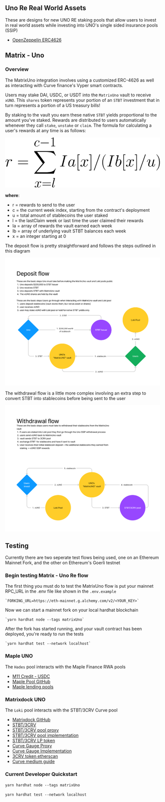 ## Uno Re Real World Assets

These are designs for new UNO RE staking pools that allow users to invest in real world assets while investing into UNO's single sided insurance pools (SSIP)

- [OpenZeppelin ERC4626](https://github.com/OpenZeppelin/openzeppelin-contracts/blob/master/contracts/token/ERC20/extensions/ERC4626.sol)

## Matrix - Uno

### Overview

The MatrixUno integration involves using a customized ERC-4626 as well as interacting with Curve finance's Vyper smart contracts.

Users may stake DAI, USDC, or USDT into the `MatrixUno` vault to receive `xUNO`. This `shares` token represents your portion of an `STBT` investment that in turn represents a portion of a US treasury bills!

By staking to the vault you earn these native `STBT` yields proportional to the amount you've staked. Rewards are distributed to users automatically whenever they call `stake`, `unstake` or `claim`. The formula for calculating a user's rewards at any time is as follows:

![](images/formula.svg)

**where**:

- r = rewards to send to the user
- c = the current week index, starting from the contract's deployment
- u = total amount of stablecoins the user staked
- l = the lastClaim week or last time the user claimed their rewards
- Ia = array of rewards the vault earned each week
- Ib = array of underlying vault STBT balances each week
- x = an integer starting at 0

The deposit flow is pretty straightforward and follows the steps outlined in this diagram

![](images/deposit_diagram.png)

The withdrawal flow is a little more complex involving an extra step to convert STBT into stablecoins before being sent to the user

![](images/withdrawal_diagram.png)

## Testing

Currently there are two seperate test flows being used, one on an Ethereum Mainnet Fork, and the other on Ethereum's Goerli testnet

### Begin testing Matrix - Uno Re flow

The first thing you must do to test the MatrixUno flow is put your mainnet RPC_URL in the .env file like shown in the `.env.example`

    `FORKING_URL=https://eth-mainnet.g.alchemy.com/v2/<YOUR_KEY>`

Now we can start a mainnet fork on your local hardhat blockchain

    `yarn hardhat node --tags matrixUno`

After the fork has started running, and your vault contract has been deployed, you're ready to run the tests

    `yarn hardhat test --network localhost`

### Maple UNO

The `Hades` pool interacts with the Maple Finance RWA pools

- [M11 Credit - USDC](https://app.maple.finance/#/v2/lend/pool/0xd3cd37a7299b963bbc69592e5ba933388f70dc88)
- [Maple Pool GitHub](https://github.com/maple-labs/pool-v2)
- [Maple lending pools](https://app.maple.finance/#/v2/lend)

### Matrixdock UNO

The `Loki` pool interacts with the STBT/3CRV Curve pool

- [Matrixdock GitHub](https://github.com/Matrixdock-STBT/STBT-contracts)
- [STBT/3CRV](https://curve.fi/#/ethereum/pools/factory-v2-279/deposit)
- [STBT/3CRV pool proxy](https://etherscan.io/address/0x892D701d94a43bDBCB5eA28891DaCA2Fa22A690b#code)
- [STBT/3CRV pool implementation](https://etherscan.io/address/0x55aa9bf126bcabf0bdc17fa9e39ec9239e1ce7a9#code)
- [STBT/3CRV LP token](https://etherscan.io/token/0x892d701d94a43bdbcb5ea28891daca2fa22a690b?a=0x4b6911e1ae9519640d417ace509b9928d2f8377b)
- [Curve Gauge Proxy](https://etherscan.io/address/0x4b6911e1ae9519640d417ace509b9928d2f8377b#code)
- [Curve Gauge Implementation](https://etherscan.io/address/0x5ae854b098727a9f1603a1e21c50d52dc834d846#code)
- [3CRV token etherscan](https://etherscan.io/token/0x6c3f90f043a72fa612cbac8115ee7e52bde6e490)
- [Curve medium guide](https://betterprogramming.pub/how-to-integrate-the-curve-fi-protocol-into-your-defi-protocol-e1d4c43f716d)

### Current Developer Quickstart

`yarn hardhat node --tags matrixUno`

`yarn hardhat test --network localhost`
